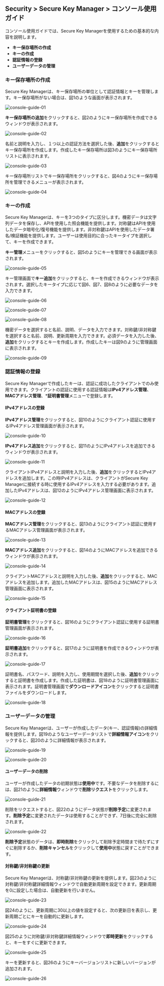 ## Security > Secure Key Manager > コンソール使用ガイド

コンソール使用ガイドでは、Secure Key Managerを使用するための基本的な内容を説明します。
- **キー保存場所の作成**
- **キーの作成**
- **認証情報の登録**
- **ユーザーデータの管理**

### キー保存場所の作成
Secure Key Managerは、キー保存場所の単位として認証情報とキーを管理します。キー保存場所がない場合は、図1のような画面が表示されます。

![console-guide-01](http://static.toastoven.net/prod_kms/2019-12-24/console-guide-01.png)

**キー保存場所の追加**をクリックすると、図2のようにキー保存場所を作成できるウィンドウが表示されます。

![console-guide-02](http://static.toastoven.net/prod_kms/2019-12-24/console-guide-02.png)

名前と説明を入力し、１つ以上の認証方法を選択した後、**追加**をクリックするとキー保存場所を作成します。作成したキー保存場所は図3のようにキー保存場所リストに表示されます。

![console-guide-03](http://static.toastoven.net/prod_kms/2019-12-24/console-guide-03.png)

キー保存場所リストでキー保存場所をクリックすると、図4のようにキー保存場所を管理できるメニューが表示されます。

![console-guide-04](http://static.toastoven.net/prod_kms/2019-12-24/console-guide-04.png)

### キーの作成
Secure Key Managerは、キーを3つのタイプに区分します。機密データは文字列データを保存し、APIを使用した照会機能を提供します。対称鍵はAPIを使用したデータ暗号化/復号機能を提供します。非対称鍵はAPIを使用したデータ署名/検証機能を提供します。ユーザーは使用目的に合ったキータイプを選択して、キーを作成できます。

**キー管理**メニューをクリックすると、図5のようにキーを管理できる画面が表示されます。

![console-guide-05](http://static.toastoven.net/prod_kms/2019-12-24/console-guide-05.png)

キー管理画面で**キー追加**をクリックすると、キーを作成できるウィンドウが表示されます。選択したキータイプに応じて図6、図7、図8のように必要なデータを入力できます。

![console-guide-06](http://static.toastoven.net/prod_kms/2019-12-24/console-guide-06.png)

![console-guide-07](http://static.toastoven.net/prod_kms/2019-12-24/console-guide-07.png)

![console-guide-08](http://static.toastoven.net/prod_kms/2019-12-24/console-guide-08.png)

機密データを選択すると名前、説明、データを入力できます。対称鍵/非対称鍵を選択すると名前、説明、更新周期を入力できます。必須データを入力した後、**追加**をクリックするとキーを作成します。作成したキーは図9のように管理画面に表示されます。

![console-guide-09](http://static.toastoven.net/prod_kms/2019-12-24/console-guide-09.png)

### 認証情報の登録
Secure Key Managerで作成したキーは、認証に成功したクライアントでのみ使用できます。クライアントの認証に使用する認証情報は**IPv4アドレス管理**、**MACアドレス管理**、***証明書管理**メニューで登録します。

#### IPv4アドレスの登録
**IPv4アドレス管理**をクリックすると、図10のようにクライアント認証に使用するIPv4アドレス管理画面が表示されます。

![console-guide-10](http://static.toastoven.net/prod_kms/2019-12-24/console-guide-10.png)

**IPv4アドレス追加**をクリックすると、図11のようにIPv4アドレスを追加できるウィンドウが表示されます。

![console-guide-11](http://static.toastoven.net/prod_kms/2019-12-24/console-guide-11.png)

クライアントIPv4アドレスと説明を入力した後、**追加**をクリックするとIPv4アドレスを追加します。この時IPv4アドレスは、クライアントがSecure Key Managerに接続する時に使用するIPv4アドレスを入力する必要があります。追加したIPv4アドレスは、図12のようにIPv4アドレス管理画面に表示されます。

![console-guide-12](http://static.toastoven.net/prod_kms/2019-12-24/console-guide-12.png)

#### MACアドレスの登録
**MACアドレス管理**をクリックすると、図13のようにクライアント認証に使用するMACアドレス管理画面が表示されます。

![console-guide-13](http://static.toastoven.net/prod_kms/2019-12-24/console-guide-13.png)

**MACアドレス追加**をクリックすると、図14のようにMACアドレスを追加できるウィンドウが表示されます。

![console-guide-14](http://static.toastoven.net/prod_kms/2019-12-24/console-guide-14.png)

クライアントMACアドレスと説明を入力した後、**追加**をクリックすると、MACアドレスを追加します。追加したMACアドレスは、図15のようにMACアドレス管理画面に表示されます。

![console-guide-15](http://static.toastoven.net/prod_kms/2019-12-24/console-guide-15.png)

#### クライアント証明書の登録
**証明書管理**をクリックすると、図16のようにクライアント認証に使用する証明書管理画面が表示されます。

![console-guide-16](http://static.toastoven.net/prod_kms/2019-12-24/console-guide-16.png)

**証明書追加**をクリックすると、図17のように証明書を作成できるウィンドウが表示されます。

![console-guide-17](http://static.toastoven.net/prod_kms/2019-12-24/console-guide-17.png)

証明書名、パスワード、説明を入力し、使用期間を選択した後、**追加**をクリックすると証明書を作成します。作成した証明書は、図18のように証明書管理画面に表示されます。証明書管理画面で**ダウンロードアイコン**をクリックすると証明書ファイルをダウンロードします。

![console-guide-18](http://static.toastoven.net/prod_kms/2019-12-24/console-guide-018.png)

### ユーザーデータの管理
Secure Key Managerは、ユーザーが作成したデータ(キー、認証情報)の詳細情報を提供します。図19のようなユーザーデータリストで**詳細情報アイコン**をクリックすると、図20のように詳細情報が表示されます。

![console-guide-19](http://static.toastoven.net/prod_kms/2019-12-24/console-guide-19.png)

![console-guide-20](http://static.toastoven.net/prod_kms/2019-12-24/console-guide-20.png)

#### ユーザーデータの削除

ユーザーが作成したデータの初期状態は**使用中**です。不要なデータを削除するには、図21のように**詳細情報**ウィンドウで**削除リクエスト**をクリックします。

![console-guide-21](http://static.toastoven.net/prod_kms/2019-12-24/console-guide-21.png)

削除をリクエストすると、図22のようにデータ状態が**削除予定**に変更されます。**削除予定**に変更されたデータは使用することができず、7日後に完全に削除されます。

![console-guide-22](http://static.toastoven.net/prod_kms/2019-12-24/console-guide-22.png)

**削除予定**状態のデータは、**即時削除**をクリックして削除予定時間まで待たずにすぐに削除するか、**削除キャンセル**をクリックして**使用中**状態に戻すことができます。

#### 対称鍵/非対称鍵の更新

Secure Key Managerは、対称鍵/非対称鍵の更新を提供します。図23のように対称鍵/非対称鍵詳細情報ウィンドウで自動更新周期を設定できます。更新周期を0に設定した場合は、自動更新を行いません。

![console-guide-23](http://static.toastoven.net/prod_kms/2019-12-24/console-guide-23.png)

図24のように、更新周期に30以上の値を設定すると、次の更新日を表示し、更新周期ごとにキーを自動的に更新します。

![console-guide-24](http://static.toastoven.net/prod_kms/2019-12-24/console-guide-24.png)

図25のように対称鍵/非対称鍵詳細情報ウィンドウで**即時更新**をクリックすると、キーをすぐに更新できます。

![console-guide-25](http://static.toastoven.net/prod_kms/2019-12-24/console-guide-25.png)

キーを更新すると、図26のようにキーバージョンリストに新しいバージョンが追加されます。

![console-guide-26](http://static.toastoven.net/prod_kms/2019-12-24/console-guide-26.png)
